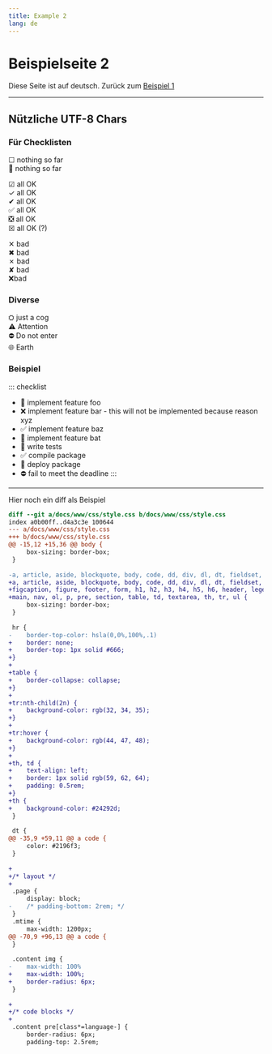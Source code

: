 ```yaml
---
title: Example 2
lang: de
---
```


# Beispielseite 2

Diese Seite ist auf deutsch.
Zurück zum [Beispiel 1](example-1.html)

---

## Nützliche UTF-8 Chars

### Für Checklisten

☐ nothing so far  
🔳 nothing so far  

☑ all OK  
✓ all OK  
✔ all OK  
✅ all OK  
❎ all OK  
☒ all OK (?)  

✕ bad  
✖ bad  
✗ bad  
✘ bad  
❌bad  

### Diverse

⛭ just a cog  
⚠ Attention  
⛔ Do not enter  
🌐 Earth

### Beispiel

::: checklist
- 🔳 implement feature foo
- ❌ implement feature bar - this will not be implemented because reason xyz
- ✅ implement feature baz
- 🔳 implement feature bat
- 🔳 write tests
- ✅ compile package
- 🔳 deploy package
- ⛔ fail to meet the deadline
:::

---

Hier noch ein diff als Beispiel

```diff
diff --git a/docs/www/css/style.css b/docs/www/css/style.css
index a0b00ff..d4a3c3e 100644
--- a/docs/www/css/style.css
+++ b/docs/www/css/style.css
@@ -15,12 +15,36 @@ body {
     box-sizing: border-box;
 }
 
-a, article, aside, blockquote, body, code, dd, div, dl, dt, fieldset, figcaption, figure, footer, form, h1, h2, h3, h4, h5, h6, header, legend, li, main, nav, ol, p, pre, section, table, td, textarea, th, tr, ul {
+a, article, aside, blockquote, body, code, dd, div, dl, dt, fieldset,
+figcaption, figure, footer, form, h1, h2, h3, h4, h5, h6, header, legend, li,
+main, nav, ol, p, pre, section, table, td, textarea, th, tr, ul {
     box-sizing: border-box;
 }
 
 hr {
-    border-top-color: hsla(0,0%,100%,.1)
+    border: none;
+    border-top: 1px solid #666;
+}
+
+table {
+    border-collapse: collapse;
+}
+
+tr:nth-child(2n) {
+    background-color: rgb(32, 34, 35);
+}
+
+tr:hover {
+    background-color: rgb(44, 47, 48);
+}
+
+th, td {
+    text-align: left;
+    border: 1px solid rgb(59, 62, 64);
+    padding: 0.5rem;
+}
+th {
+    background-color: #24292d;
 }
 
 dt {
@@ -35,9 +59,11 @@ a code {
     color: #2196f3;
 }
 
+
+/* layout */
+
 .page {
     display: block;
-    /* padding-bottom: 2rem; */
 }
 .mtime {
     max-width: 1200px;
@@ -70,9 +96,13 @@ a code {
 }
 
 .content img {
-    max-width: 100%
+    max-width: 100%;
+    border-radius: 6px;
 }
 
+
+/* code blocks */
+
 .content pre[class*=language-] {
     border-radius: 6px;
     padding-top: 2.5rem;
```